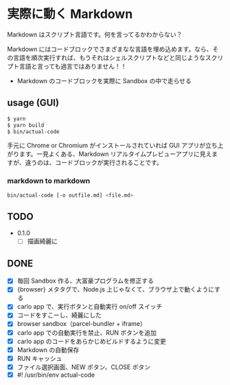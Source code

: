 # 実際に動く Markdown

Markdown はスクリプト言語です。何を言ってるかわからない？

Markdown にはコードブロックでさまざまなな言語を埋め込めます。なら、その言語を順次実行すれば、もうそれはシェルスクリプトなどと同じようなスクリプト言語と言っても過言ではありません！！

- Markdown のコードブロックを実際に Sandbox の中で走らせる

## usage (GUI)

```sh
$ yarn
$ yarn build
$ bin/actual-code
```

手元に Chrome or Chromium がインストールされていれば GUI アプリが立ち上がります。一見よくある、Markdown リアルタイムプレビューアプリに見えますが、違うのは、コードブロックが実行されることです。

### markdown to markdown

```sh
bin/actual-code [-o outfile.md] <file.md>
```

## TODO

- 0.1.0
  - [ ] 描画綺麗に

## DONE

- [x] 毎回 Sandbox 作る、大富豪プログラムを修正する
- [x] {browser} メタタグで、Node.js 上じゃなくて、ブラウザ上で動くようにする
- [x] carlo app で、実行ボタンと自動実行 on/off スイッチ
- [x] コードをすこーし、綺麗にした
- [x] browser sandbox（parcel-bundler + iframe）
- [x] carlo app での自動実行を禁止、RUN ボタンを追加
- [x] carlo app のコードをあらかじめビルドするように変更
- [x] Markdown の自動保存
- [x] RUN キャッシュ
- [x] ファイル選択画面、NEW ボタン、CLOSE ボタン
- [x] #! /usr/bin/env actual-code
